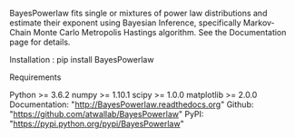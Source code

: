 BayesPowerlaw fits single or mixtures of power law distributions and estimate their exponent using Bayesian Inference, specifically Markov-Chain Monte Carlo Metropolis Hastings algorithm. See the Documentation page for details.

Installation : pip install BayesPowerlaw

Requirements

Python >= 3.6.2
numpy >= 1.10.1
scipy >= 1.0.0
matplotlib >= 2.0.0
Documentation: "http://BayesPowerlaw.readthedocs.org"
Github: "https://github.com/atwallab/BayesPowerlaw"
PyPI: "https://pypi.python.org/pypi/BayesPowerlaw"
